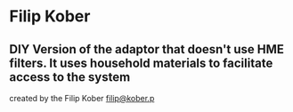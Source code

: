 # Filip Kober
## DIY Version of the adaptor that doesn't use HME filters. It uses household materials to facilitate access to the system
created by the Filip Kober
filip@kober.p
